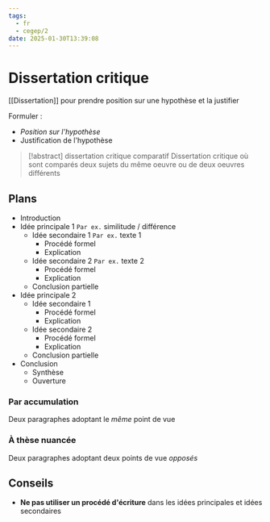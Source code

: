 ```yaml
---
tags:
  - fr
  - cegep/2
date: 2025-01-30T13:39:08
---
```


# Dissertation critique

[[Dissertation]] pour prendre position sur une hypothèse et la justifier

Formuler :

- *Position sur l'hypothèse*
- Justification de l'hypothèse

> [!abstract] dissertation critique comparatif
> Dissertation critique où sont comparés deux sujets du même oeuvre ou de deux oeuvres différents

## Plans

- Introduction
- Idée principale 1
  `Par ex.` similitude / différence
	- Idée secondaire 1
	  `Par ex.` texte 1
		- Procédé formel
		- Explication
	- Idée secondaire 2
	  `Par ex.` texte 2
		- Procédé formel
		- Explication
	- Conclusion partielle
- Idée principale 2
	- Idée secondaire 1
		- Procédé formel
		- Explication
	- Idée secondaire 2
		- Procédé formel
		- Explication
	- Conclusion partielle
- Conclusion
	- Synthèse
	- Ouverture

### Par accumulation

Deux paragraphes adoptant le *même* point de vue

### À thèse nuancée

Deux paragraphes adoptant deux points de vue *opposés*

## Conseils

- **Ne pas utiliser un procédé d'écriture** dans les idées principales et idées secondaires
